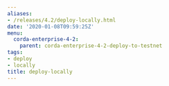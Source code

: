 ```yaml
---
aliases:
- /releases/4.2/deploy-locally.html
date: '2020-01-08T09:59:25Z'
menu:
  corda-enterprise-4-2:
    parent: corda-enterprise-4-2-deploy-to-testnet
tags:
- deploy
- locally
title: deploy-locally
---
```


